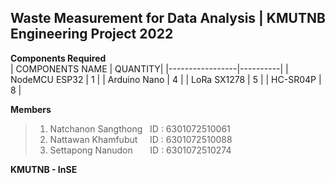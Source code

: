 ##  Waste Measurement for Data Analysis | KMUTNB Engineering Project 2022

**Components Required** <br>
| COMPONENTS NAME |  QUANTITY| 
|-----------------|----------|
| NodeMCU ESP32   |    1     |
| Arduino Nano    |    4     |
| LoRa SX1278     |    5     |
| HC-SR04P        |    8     |

**Members**<br>
> 1) Natchanon Sangthong  &nbsp; ID : 6301072510061 <br>
> 2) Nattawan  Khamfubut  &nbsp;&nbsp;&nbsp; ID : 6301072510088 <br>
> 3) Settapong Nanudon   &nbsp;&nbsp;&nbsp;&nbsp;&nbsp; ID : 6301072510274 <br>

 **KMUTNB - InSE**     
